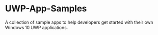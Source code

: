 # UWP-App-Samples
A collection of sample apps to help developers get started with their own Windows 10 UWP applications.
